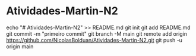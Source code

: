 # Atividades-Martin-N2
echo "# Atividades-Martin-N2" >> README.md 
git init 
git add README.md 
git commit -m "primeiro commit" 
git branch -M main 
git remote add origin https://github.com/NicolasBolduan/Atividades-Martin-N2.git
 git push -u origin main
 

